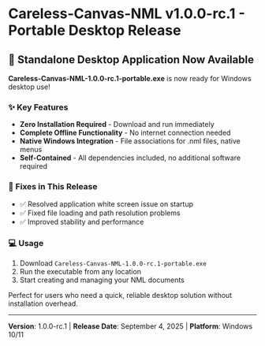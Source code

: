 # Careless-Canvas-NML v1.0.0-rc.1 - Portable Desktop Release

## 🚀 Standalone Desktop Application Now Available

**Careless-Canvas-NML-1.0.0-rc.1-portable.exe** is now ready for Windows desktop use!

### ✨ Key Features
- **Zero Installation Required** - Download and run immediately
- **Complete Offline Functionality** - No internet connection needed
- **Native Windows Integration** - File associations for .nml files, native menus
- **Self-Contained** - All dependencies included, no additional software required

### 🐛 Fixes in This Release
- ✅ Resolved application white screen issue on startup
- ✅ Fixed file loading and path resolution problems
- ✅ Improved stability and performance

### 💻 Usage
1. Download `Careless-Canvas-NML-1.0.0-rc.1-portable.exe`
2. Run the executable from any location
3. Start creating and managing your NML documents

Perfect for users who need a quick, reliable desktop solution without installation overhead.

---
**Version**: 1.0.0-rc.1 | **Release Date**: September 4, 2025 | **Platform**: Windows 10/11
